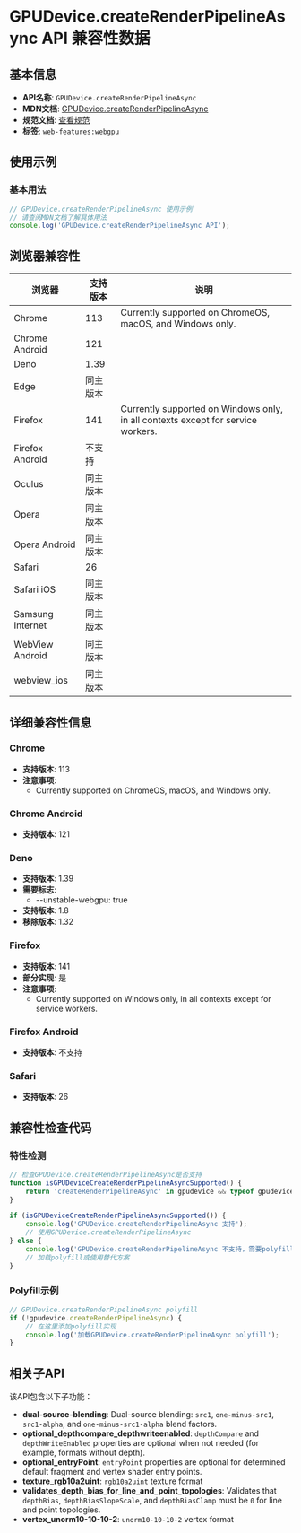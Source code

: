 # GPUDevice.createRenderPipelineAsync API 兼容性数据

## 基本信息

- **API名称**: `GPUDevice.createRenderPipelineAsync`
- **MDN文档**: [GPUDevice.createRenderPipelineAsync](https://developer.mozilla.org/docs/Web/API/GPUDevice/createRenderPipelineAsync)
- **规范文档**: [查看规范](https://gpuweb.github.io/gpuweb/#dom-gpudevice-createrenderpipelineasync)
- **标签**: `web-features:webgpu`

## 使用示例

### 基本用法

```javascript
// GPUDevice.createRenderPipelineAsync 使用示例
// 请查阅MDN文档了解具体用法
console.log('GPUDevice.createRenderPipelineAsync API');
```

## 浏览器兼容性

| 浏览器 | 支持版本 | 说明 |
|--------|----------|------|
| Chrome | 113 | Currently supported on ChromeOS, macOS, and Windows only. |
| Chrome Android | 121 |  |
| Deno | 1.39 |  |
| Edge | 同主版本 |  |
| Firefox | 141 | Currently supported on Windows only, in all contexts except for service workers. |
| Firefox Android | 不支持 |  |
| Oculus | 同主版本 |  |
| Opera | 同主版本 |  |
| Opera Android | 同主版本 |  |
| Safari | 26 |  |
| Safari iOS | 同主版本 |  |
| Samsung Internet | 同主版本 |  |
| WebView Android | 同主版本 |  |
| webview_ios | 同主版本 |  |

## 详细兼容性信息

### Chrome

- **支持版本**: 113
- **注意事项**:
  - Currently supported on ChromeOS, macOS, and Windows only.

### Chrome Android

- **支持版本**: 121

### Deno

- **支持版本**: 1.39
- **需要标志**: 
  - --unstable-webgpu: true
- **支持版本**: 1.8
- **移除版本**: 1.32

### Firefox

- **支持版本**: 141
- **部分实现**: 是
- **注意事项**:
  - Currently supported on Windows only, in all contexts except for service workers.

### Firefox Android

- **支持版本**: 不支持

### Safari

- **支持版本**: 26

## 兼容性检查代码

### 特性检测

```javascript
// 检查GPUDevice.createRenderPipelineAsync是否支持
function isGPUDeviceCreateRenderPipelineAsyncSupported() {
    return 'createRenderPipelineAsync' in gpudevice && typeof gpudevice.createRenderPipelineAsync === 'function';
}

if (isGPUDeviceCreateRenderPipelineAsyncSupported()) {
    console.log('GPUDevice.createRenderPipelineAsync 支持');
    // 使用GPUDevice.createRenderPipelineAsync
} else {
    console.log('GPUDevice.createRenderPipelineAsync 不支持，需要polyfill');
    // 加载polyfill或使用替代方案
}
```

### Polyfill示例

```javascript
// GPUDevice.createRenderPipelineAsync polyfill
if (!gpudevice.createRenderPipelineAsync) {
    // 在这里添加polyfill实现
    console.log('加载GPUDevice.createRenderPipelineAsync polyfill');
}
```

## 相关子API

该API包含以下子功能：

- **dual-source-blending**: Dual-source blending: `src1`, `one-minus-src1`, `src1-alpha`, and `one-minus-src1-alpha` blend factors.
- **optional_depthcompare_depthwriteenabled**: `depthCompare` and `depthWriteEnabled` properties are optional when not needed (for example, formats without depth).
- **optional_entryPoint**: `entryPoint` properties are optional for determined default fragment and vertex shader entry points.
- **texture_rgb10a2uint**: <code>rgb10a2uint</code> texture format
- **validates_depth_bias_for_line_and_point_topologies**: Validates that `depthBias`, `depthBiasSlopeScale`, and `depthBiasClamp` must be `0` for line and point topologies.
- **vertex_unorm10-10-10-2**: <code>unorm10-10-10-2</code> vertex format

